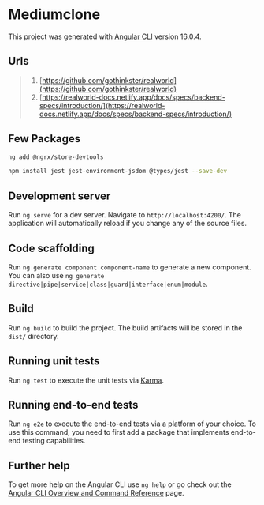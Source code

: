 # Mediumclone

This project was generated with [Angular CLI](https://github.com/angular/angular-cli) version 16.0.4.

## Urls

> 1. [https://github.com/gothinkster/realworld](https://github.com/gothinkster/realworld)
> 1. [https://realworld-docs.netlify.app/docs/specs/backend-specs/introduction/](https://realworld-docs.netlify.app/docs/specs/backend-specs/introduction/)

## Few Packages

```bash
ng add @ngrx/store-devtools

npm install jest jest-environment-jsdom @types/jest --save-dev
```

## Development server

Run `ng serve` for a dev server. Navigate to `http://localhost:4200/`. The application will automatically reload if you change any of the source files.

## Code scaffolding

Run `ng generate component component-name` to generate a new component. You can also use `ng generate directive|pipe|service|class|guard|interface|enum|module`.

## Build

Run `ng build` to build the project. The build artifacts will be stored in the `dist/` directory.

## Running unit tests

Run `ng test` to execute the unit tests via [Karma](https://karma-runner.github.io).

## Running end-to-end tests

Run `ng e2e` to execute the end-to-end tests via a platform of your choice. To use this command, you need to first add a package that implements end-to-end testing capabilities.

## Further help

To get more help on the Angular CLI use `ng help` or go check out the [Angular CLI Overview and Command Reference](https://angular.io/cli) page.
